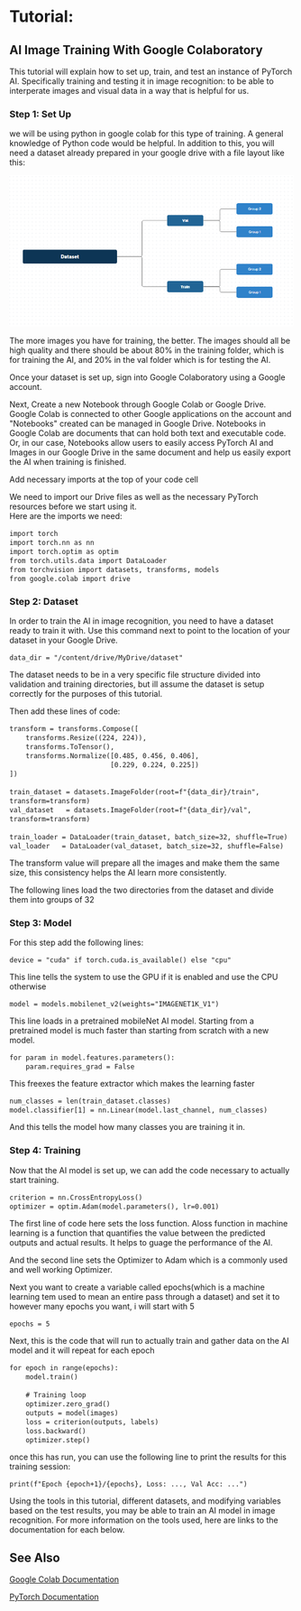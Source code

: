 ---
---
# Tutorial:  
## AI Image Training With Google Colaboratory  
This tutorial will explain how to set up, train, and test an instance of PyTorch AI. Specifically training and testing it in image recognition: to be able to interperate images and visual data in a way that is helpful for us.
### Step 1: Set Up  

we will be using python in google colab for this type of training. A general knowledge of Python code would be helpful. In addition to this, you will need a dataset already prepared in your google drive with a file layout like this: 

![example_dataset](./images/Dataset.png)


  The more images you have for training, the better. The images should all be high quality and there should be about 80% in the training folder, which is for training the AI, and 20% in the val folder which is for testing the AI.

  Once your dataset is set up, sign into Google Colaboratory using a Google account.  
  
  Next, Create a new Notebook through Google Colab or Google Drive. Google Colab is connected to other Google applications on the account and "Notebooks" created can be managed in Google Drive. Notebooks in Google Colab are documents that can hold both text and executable code. Or, in our case, Notebooks allow users to easily access PyTorch AI and Images in our Google Drive in the same document and help us easily export the AI when training is finished.

Add necessary imports at the top of your code cell

We need to import our Drive files as well as the necessary PyTorch resources before we start using it.   
Here are the imports we need:  

```
import torch
import torch.nn as nn
import torch.optim as optim
from torch.utils.data import DataLoader
from torchvision import datasets, transforms, models
from google.colab import drive
```

### Step 2: Dataset
In order to train the AI in image recognition, you need to have a dataset ready to train it with. Use this command next to point to the location of your dataset in your Google Drive.
```
data_dir = "/content/drive/MyDrive/dataset"
```

The dataset needs to be in a very specific file structure divided into validation and training directories, but ill assume the dataset is setup correctly for the purposes of this tutorial.

Then add these lines of code:
```
transform = transforms.Compose([
    transforms.Resize((224, 224)), 
    transforms.ToTensor(), 
    transforms.Normalize([0.485, 0.456, 0.406], 
                         [0.229, 0.224, 0.225])
])

train_dataset = datasets.ImageFolder(root=f"{data_dir}/train", transform=transform)
val_dataset   = datasets.ImageFolder(root=f"{data_dir}/val", transform=transform)

train_loader = DataLoader(train_dataset, batch_size=32, shuffle=True)
val_loader   = DataLoader(val_dataset, batch_size=32, shuffle=False)
```
The transform value will prepare all the images and make them the same size, this consistency helps the AI learn more consistently. 

The following lines load the two directories from the dataset and divide them into groups of 32

### Step 3: Model

For this step add the following lines:
```
device = "cuda" if torch.cuda.is_available() else "cpu"
```
This line tells the system to use the GPU if it is enabled and use the CPU otherwise
```
model = models.mobilenet_v2(weights="IMAGENET1K_V1")
```
This line loads in a pretrained mobileNet AI model. Starting from a pretrained model is much faster than starting from scratch with a new model.

```
for param in model.features.parameters():
    param.requires_grad = False
```
This freexes the feature extractor which makes the learning faster

```
num_classes = len(train_dataset.classes)
model.classifier[1] = nn.Linear(model.last_channel, num_classes)
```
And this tells the model how many classes you are training it in.

### Step 4: Training

Now that the AI model is set up, we can add the code necessary to actually start training.

```
criterion = nn.CrossEntropyLoss()
optimizer = optim.Adam(model.parameters(), lr=0.001)
```
The first line of code here sets the loss function. Aloss function in machine learning is a function that quantifies the value between the predicted outputs and actual results. It helps to guage the performance of the AI.

And the second line sets the Optimizer to Adam which is a commonly used and well working Optimizer.

Next you want to create a variable called epochs(which is a machine learning tem used to mean an entire pass through a dataset) and set it to however many epochs you want, i will start with 5

```
epochs = 5
```
Next, this is the code that will run to actually train and gather data on the AI model and it will repeat for each epoch

```
for epoch in range(epochs):
    model.train()
    
    # Training loop
    optimizer.zero_grad()
    outputs = model(images)
    loss = criterion(outputs, labels)
    loss.backward()
    optimizer.step()
```
once this has run, you can use the following line to print the results for this training session:

```
print(f"Epoch {epoch+1}/{epochs}, Loss: ..., Val Acc: ...")
```

Using the tools in this tutorial, different datasets, and modifying variables based on the test results, you may be able to train an AI model in image recognition. For more information on the tools used, here are links to the documentation for each below.

## See Also

[Google Colab Documentation](https://docs.cloud.google.com/colab/docs)

[PyTorch Documentation](https://docs.pytorch.org/docs/stable/index.html)